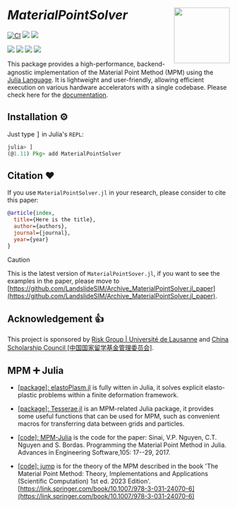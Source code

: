 # *MaterialPointSolver* <img src="docs/logo.png" align="right" height="126" />

[![CI](https://github.com/LandslideSIM/MaterialPointSolver.jl/actions/workflows/ci.yml/badge.svg)](https://github.com/LandslideSIM/MaterialPointSolver.jl/actions/workflows/ci.yml) 
[![](https://img.shields.io/badge/docs-wiki-blue.svg?logo=quicklook)](https://github.com/LandslideSIM/MaterialPointSolver.jl/wiki)
[![](https://img.shields.io/badge/version-v0.3.8-pink)]()

[![](https://img.shields.io/badge/NVIDIA-CUDA-green.svg?logo=nvidia)](https://developer.nvidia.com/cuda-toolkit)
[![](https://img.shields.io/badge/AMD-ROCm-red.svg?logo=amd)](https://www.amd.com/en/products/software/rocm.html)
[![](https://img.shields.io/badge/Intel-oneAPI-blue.svg?logo=intel)](https://www.intel.com/content/www/us/en/developer/tools/oneapi/overview.html)
[![](https://img.shields.io/badge/Apple-Metal-purple.svg?logo=apple)](https://developer.apple.com/metal/)

<p>
This package provides a high-performance, backend-agnostic implementation of the Material Point Method (MPM) using the <a href="https://julialang.org" target="_blank"><img src="https://raw.githubusercontent.com/JuliaLang/julia-logo-graphics/master/images/julia.ico" width="16em"> Julia Language</a>. It is lightweight and user-friendly, allowing efficient execution on various hardware accelerators with a single codebase. Please check here for the <a href="https://github.com/LandslideSIM/MaterialPointSolver.jl/wiki" target="_blank">documentation</a>.
</p>

## Installation ⚙️

Just type <kbd>]</kbd> in Julia's  `REPL`:

```julia
julia> ]
(@1.11) Pkg> add MaterialPointSolver
```

## Citation ❤
If you use `MaterialPointSolver.jl` in your research, please consider to cite this paper:

```bib
@article{index,
  title={Here is the title},
  author={authors},
  journal={journal},
  year={year}
}
```
> [!CAUTION]
> This is the latest version of `MaterialPointSover.jl`, if you want to see the examples in the paper, please move to [https://github.com/LandslideSIM/Archive_MaterialPointSolver.jl_paper](https://github.com/LandslideSIM/Archive_MaterialPointSolver.jl_paper).

## Acknowledgement 👍

This project is sponsored by [Risk Group | Université de Lausanne](https://wp.unil.ch/risk/) and [China Scholarship Council [中国国家留学基金管理委员会]](https://www.csc.edu.cn/).

## MPM ➕ Julia

* [[package]: elastoPlasm.jl](https://github.com/ewyser/elastoPlasm.jl) is fully witten in Julia, it solves explicit elasto-plastic problems within a finite deformation framework.

* [[package]: Tesserae.jl](https://github.com/KeitaNakamura/Tesserae.jl) is an MPM-related Julia package, it provides some useful functions that can be used for MPM, such as convenient macros for transferring data between grids and particles.

* [[code]: MPM-Julia](https://github.com/vinhphunguyen/MPM-Julia) is the code for the paper: Sinai, V.P. Nguyen, C.T. Nguyen and S. Bordas. Programming the Material Point Method in Julia. Advances in Engineering Software,105: 17--29, 2017.

* [[code]: jump](https://github.com/vinhphunguyen/jump) is for the theory of the MPM described in the book 'The Material Point Method: Theory, Implementations and Applications (Scientific Computation) 1st ed. 2023 Edition'. [https://link.springer.com/book/10.1007/978-3-031-24070-6](https://link.springer.com/book/10.1007/978-3-031-24070-6)
